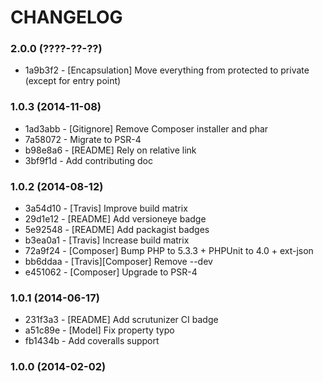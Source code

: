 # CHANGELOG

### 2.0.0 (????-??-??)

 * 1a9b3f2 - [Encapsulation] Move everything from protected to private (except for entry point)

### 1.0.3 (2014-11-08)

 * 1ad3abb - [Gitignore] Remove Composer installer and phar
 * 7a58072 - Migrate to PSR-4
 * b98e8a6 - [README] Rely on relative link
 * 3bf9f1d - Add contributing doc

### 1.0.2 (2014-08-12)

 * 3a54d10 - [Travis] Improve build matrix
 * 29d1e12 - [README] Add versioneye badge
 * 5e92548 - [README] Add packagist badges
 * b3ea0a1 - [Travis] Increase build matrix
 * 72a9f24 - [Composer] Bump PHP to 5.3.3 + PHPUnit to 4.0 + ext-json
 * bb6ddaa - [Travis][Composer] Remove --dev
 * e451062 - [Composer] Upgrade to PSR-4

### 1.0.1 (2014-06-17)

 * 231f3a3 - [README] Add scrutunizer CI badge
 * a51c89e - [Model] Fix property typo
 * fb1434b - Add coveralls support

### 1.0.0 (2014-02-02)
